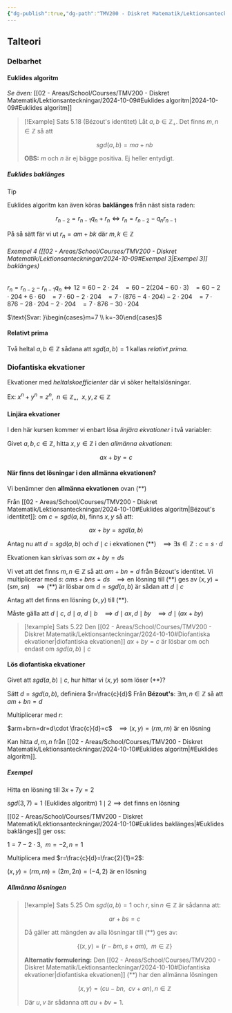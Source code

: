 ```yaml
---
{"dg-publish":true,"dg-path":"TMV200 - Diskret Matematik/Lektionsanteckningar/2024-10-10.md","permalink":"/TMV200 - Diskret Matematik/Lektionsanteckningar/2024-10-10/"}
---
```



## Talteori

### Delbarhet

#### Euklides algoritm

*Se även:* [[02 - Areas/School/Courses/TMV200 - Diskret Matematik/Lektionsanteckningar/2024-10-09#Euklides algoritm\|2024-10-09#Euklides algoritm]]

> [!Example] Sats 5.18 (Bézout's identitet) 
> Låt $a,b\in \mathbb{Z}_+$. Det finns $m,n\in \mathbb{Z}$ så att
>
> $$
> sgd(a,b)=ma+nb
> $$
>
> **OBS:** $m$ och $n$ är ej bägge positiva.
> Ej heller entydigt.

##### Euklides baklänges

> [!tip]
> Euklides algoritm kan även köras **baklänges** från näst sista raden:
>
> $$r_{n-2}=r_{n-1}q_{n}+r_{n}\iff r_{n}=r_{n-2}-q_{n}r_{n-1}$$
>
> På så sätt fär vi ut $r_{n}=am+bk$ där $m,k\in \mathbb{Z}$

###### Exempel 4 ([[02 - Areas/School/Courses/TMV200 - Diskret Matematik/Lektionsanteckningar/2024-10-09#Exempel 3\|Exempel 3]] baklänges)

$r_{n}=r_{n-2}-r_{n-1}q_{n}\iff12=60-2\cdot24$
$\enspace=60-2(204-60\cdot3)$
$\enspace=60-2\cdot204+6\cdot60$
$\enspace=7\cdot60-2\cdot204$
$\enspace=7\cdot(876-4\cdot204)-2\cdot204$
$\enspace=7\cdot876-28\cdot204-2\cdot204$
$\enspace=7\cdot876-30\cdot204$

$\text{Svar: }\begin{cases}m=7 \\ k=-30\end{cases}$

#### Relativt prima

Två heltal $a,b\in \mathbb{Z}$ sådana att $sgd(a,b)=1$ kallas *relativt prima*.

### Diofantiska ekvationer

Ekvationer med *heltalskoefficienter* där vi söker heltalslösningar.

Ex: $x^n+y^n=z^n,\enspace n\in \mathbb{Z}_+,\enspace x,y,z\in \mathbb{Z}$

#### Linjära ekvationer

I den här kursen kommer vi enbart lösa *linjära ekvationer* i två variabler:

Givet $a,b,c\in \mathbb{Z}$, hitta $x,y\in \mathbb{Z}$ i den *allmänna ekvationen*:

$$
ax+by=c
$$

#### När finns det lösningar i den allmänna ekvationen?

Vi benämner den **allmänna ekvationen** ovan (\*\*)

Från [[02 - Areas/School/Courses/TMV200 - Diskret Matematik/Lektionsanteckningar/2024-10-10#Euklides algoritm\|Bézout's identitet]]: om $c=sgd(a,b)$, finns $x,y$ så att:

$$
ax+by=sgd(a,b)
$$

Antag nu att $d=sgd(a,b)$ och $d\mid c$ i ekvationen (\*\*)
$\enspace\implies \exists{s}\in \mathbb{Z}:c=s\cdot d$

Ekvationen kan skrivas som $ax+by=ds$

Vi vet att det finns $m,n\in \mathbb{Z}$ så att $am+bn=d$ från Bézout's identitet. Vi multiplicerar med $s$:
$ams+bns=ds$
$\enspace\implies\text{en lösning till (**) ges av }(x,y)=(sm,sn)$
$\enspace\implies\text{(**) är lösbar om }d=sgd(a,b)\text{ är sådan att }d\mid c\text{}$

Antag att det finns en lösning $(x,y)$ till (\*\*).

Måste gälla att $d\mid c$, $d\mid a$, $d\mid b$
$\enspace\implies d\mid ax,d\mid by$
$\enspace\implies d\mid(ax+by)$

> [!example] Sats 5.22
> Den [[02 - Areas/School/Courses/TMV200 - Diskret Matematik/Lektionsanteckningar/2024-10-10#Diofantiska ekvationer\|diofantiska ekvationen]] $ax+by=c$ är lösbar om och endast om $sgd(a,b)\mid c$

#### Lös diofantiska ekvationer

Givet att $sgd(a,b)\mid c$, hur hittar vi $(x,y)$ som löser (\*\*)?

Sätt $d=sgd(a,b)$, definiera $r=\frac{c}{d}$
Från **Bézout's**: $\exists{m,n\in \mathbb{Z}}$ så att $am+bn=d$

Multiplicerar med $r$:

$arm+brn=dr=d\cdot \frac{c}{d}=c$
$\enspace\implies(x,y)=(rm,rn)$ är en lösning

Kan hitta $d,m,n$ från [[02 - Areas/School/Courses/TMV200 - Diskret Matematik/Lektionsanteckningar/2024-10-10#Euklides algoritm\|#Euklides algoritm]].

##### Exempel

Hitta en lösning till $3x+7y=2$

$sgd(3,7)=1$ (Euklides algoritm)
$1\mid 2\implies\text{det finns en lösning}$

[[02 - Areas/School/Courses/TMV200 - Diskret Matematik/Lektionsanteckningar/2024-10-10#Euklides baklänges\|#Euklides baklänges]] ger oss:

$1=7-2\cdot3,\enspace m=-2,n=1$

Multiplicera med $r=\frac{c}{d}=\frac{2}{1}=2$:

$(x,y)=(rm,rn)=(2m,2n)=(-4,2)$ är en lösning

##### Allmänna lösningen

> [!example] Sats 5.25
> Om $sgd(a,b)=1$ och $r,\sin n\in\mathbb{Z}$ är sådanna att:
>
> $$
> ar+bs=c
> $$
>
> Då gäller att mängden av alla lösningar till (\*\*) ges av:
>
> $$
> \{ (x,y)=(r-bm,s+am),\enspace m\in \mathbb{Z} \}
> $$
>
> **Alternativ formulering:**
> Den [[02 - Areas/School/Courses/TMV200 - Diskret Matematik/Lektionsanteckningar/2024-10-10#Diofantiska ekvationer\|diofantiska ekvationen]] (\*\*) har den allmänna lösningen
>
> $$
> (x,y)=(cu-bn,\enspace cv+an),n\in \mathbb{Z}
> $$
>
> Där $u,v$ är sådanna att $au+bv=1$.
